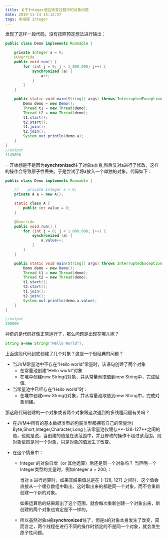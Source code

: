 ```yaml
---
title: 关于Integer值在改变过程中的对象问题
date: 2019-11-14 15:12:57
tags: 多线程 Integer
---
```


发现了这样一段代码，没有按照预定想法进行输出：

```java
public class Demo implements Runnable {

    private Integer a = 0;
    @Override
    public void run() {
        for (int j = 0; j < 1_000_000; j++) {
            synchronized (a) {
                a++;
            }
        }
    }

    public static void main(String[] args) throws InterruptedException {
        Demo demo = new Demo();
        Thread t1 = new Thread(demo);
        Thread t2 = new Thread(demo);
        t1.start();
        t2.start();
        t1.join();
        t2.join();
        System.out.println(demo.a);
    }
}
//output
1145098
```

一开始想是不是因为**synchronized**住了对象a本身,然后又对a进行了修改，这样的操作会导致原子性丢失。于是尝试了将a放入一个单独的对象。代码如下：

```java
public class Demo implements Runnable {

    //    private Integer a = 0;
    private A a = new A();

    static class A {
        public int value = 0;
    }

    @Override
    public void run() {
        for (int j = 0; j < 1_000_000; j++) {
            synchronized (a) {
                a.value++;
            }
        }
    }

    public static void main(String[] args) throws InterruptedException {
        Demo demo = new Demo();
        Thread t1 = new Thread(demo);
        Thread t2 = new Thread(demo);
        t1.start();
        t2.start();
        t1.join();
        t2.join();
        System.out.println(demo.a.value);
    }
}

//output
200000
```

神奇的是代码好像正常运行了，那么问题是出现在哪儿呢？

```java
String a=new String("Hello World");
```

上面这段代码到底创建了几个对象？这是一个很经典的问题？

+ 当JVM常量池中不存在“Hello world”常量时，该语句创建了两个对象
  + 在常量池创建“Hello world”对象
  + 在堆中创建new String()对象，并从常量池取值到new String中，完成赋值。
+ 当常量池中已经存在“Hello world”时：
  + 在堆中创建new String()对象，并从常量池取值到new String中，完成对象创建。

那这段代码创建的一个对象或者两个对象跟这次遇到的多线程问题有关吗？

+ 在JVM中所有的基本数据类型的包装类型都拥有自己的常量池( Byte,Short,Integer,Character,Long ),该常量池仅缓存**-128-127**之间的值，也就是说，当创建的值是在该范围中，并且修改的操作不超过该范围，则对象依然是同一个对象，只是对象的值发生了改变。

+ 在这个情景中：

  + Integer 的对象自增（or 其他运算）后还是同一个对象吗？
    当声明一个Integer类型的变量时，例如Integer a = 200;：

    当对 a 进行运算时，如果其结果值总是在 [-128, 127] 之间时，这个值会直接从一个缓存数组中取出，这时取出来的都是同一个对象，而不会重新创建一个新的对象。

    如果运算后的结果超出了这个范围，就会每次重新创建一个对象出来，新创建的两个对象也肯定是不一样的。

  + 所以虽然对象a被**synchronized**住了，但是a的对象本身发生了改变，简而言之，两个线程在进行不同的操作时锁定的不是同一个对象，就会发生原子性问题。

